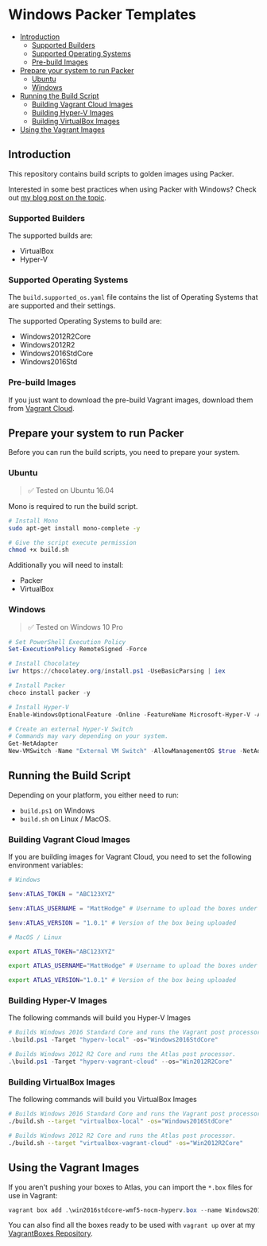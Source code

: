 # Windows Packer Templates

<!-- TOC depthFrom:2 -->

- [Introduction](#introduction)
    - [Supported Builders](#supported-builders)
    - [Supported Operating Systems](#supported-operating-systems)
    - [Pre-build Images](#pre-build-images)
- [Prepare your system to run Packer](#prepare-your-system-to-run-packer)
    - [Ubuntu](#ubuntu)
    - [Windows](#windows)
- [Running the Build Script](#running-the-build-script)
    - [Building Vagrant Cloud Images](#building-vagrant-cloud-images)
    - [Building Hyper-V Images](#building-hyper-v-images)
    - [Building VirtualBox Images](#building-virtualbox-images)
- [Using the Vagrant Images](#using-the-vagrant-images)

<!-- /TOC -->

## Introduction
This repository contains build scripts to golden images using Packer.

Interested in some best practices when using Packer with Windows? Check out [my blog post on the topic](https://hodgkins.io/best-practices-with-packer-and-windows).

### Supported Builders

The supported builds are:
* VirtualBox
* Hyper-V

### Supported Operating Systems

The `build.supported_os.yaml` file contains the list of Operating Systems that are supported and their settings.

The supported Operating Systems to build are:
* Windows2012R2Core
* Windows2012R2
* Windows2016StdCore
* Windows2016Std

### Pre-build Images

If you just want to download the pre-build Vagrant images, download them from [Vagrant Cloud](https://app.vagrantup.com/MattHodge).

## Prepare your system to run Packer

Before you can run the build scripts, you need to prepare your system.

### Ubuntu

> :white_check_mark: Tested on Ubuntu 16.04

Mono is required to run the build script.

```bash
# Install Mono
sudo apt-get install mono-complete -y

# Give the script execute permission
chmod +x build.sh
```

Additionally you will need to install:

* Packer
* VirtualBox

### Windows

> :white_check_mark: Tested on Windows 10 Pro

```powershell
# Set PowerShell Execution Policy
Set-ExecutionPolicy RemoteSigned -Force

# Install Chocolatey
iwr https://chocolatey.org/install.ps1 -UseBasicParsing | iex

# Install Packer
choco install packer -y

# Install Hyper-V
Enable-WindowsOptionalFeature -Online -FeatureName Microsoft-Hyper-V -All

# Create an external Hyper-V Switch
# Commands may vary depending on your system.
Get-NetAdapter
New-VMSwitch -Name "External VM Switch" -AllowManagementOS $true -NetAdapterName "Ethernet"
```

## Running the Build Script

Depending on your platform, you either need to run:
* `build.ps1` on Windows
* `build.sh` on Linux / MacOS.

### Building Vagrant Cloud Images
If you are building images for Vagrant Cloud, you need to set the following environment variables:

```powershell
# Windows

$env:ATLAS_TOKEN = "ABC123XYZ"

$env:ATLAS_USERNAME = "MattHodge" # Username to upload the boxes under

$env:ATLAS_VERSION = "1.0.1" # Version of the box being uploaded
```

```bash
# MacOS / Linux

export ATLAS_TOKEN="ABC123XYZ"

export ATLAS_USERNAME="MattHodge" # Username to upload the boxes under

export ATLAS_VERSION="1.0.1" # Version of the box being uploaded
```


### Building Hyper-V Images

The following commands will build you Hyper-V Images

```powershell
# Builds Windows 2016 Standard Core and runs the Vagrant post processor (local).
.\build.ps1 -Target "hyperv-local" -os="Windows2016StdCore"

# Builds Windows 2012 R2 Core and runs the Atlas post processor.
.\build.ps1 -Target "hyperv-vagrant-cloud" --os="Win2012R2Core"
```

### Building VirtualBox Images

The following commands will build you VirtualBox Images

```bash
# Builds Windows 2016 Standard Core and runs the Vagrant post processor (local).
./build.sh --target "virtualbox-local" -os="Windows2016StdCore"

# Builds Windows 2012 R2 Core and runs the Atlas post processor.
./build.sh --target "virtualbox-vagrant-cloud" -os="Win2012R2Core"
```

## Using the Vagrant Images

If you aren't pushing your boxes to Atlas, you can import the `*.box` files for use in Vagrant:

```powershell
vagrant box add .\win2016stdcore-wmf5-nocm-hyperv.box --name Windows2016StdCore
```

You can also find all the boxes ready to be used with `vagrant up` over at my [VagrantBoxes Repository](https://github.com/MattHodge/VagrantBoxes).
